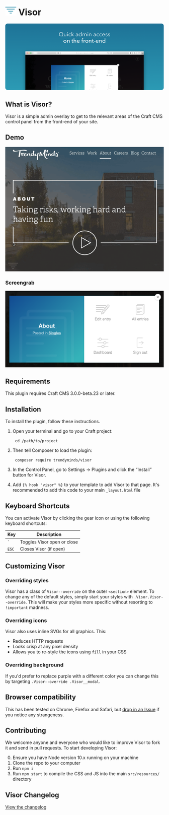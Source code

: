 # <img src="src/icon.svg" width="35" alt="Visor logo"> Visor

![Screenshot](resources/promo.png)

## What is Visor?
Visor is a simple admin overlay to get to the relevant areas of the Craft CMS control panel from the front-end of your site.

## Demo
![Visor Demo](resources/demo.gif)

### Screengrab
![Visor screengrab](resources/screengrab.png)

## Requirements

This plugin requires Craft CMS 3.0.0-beta.23 or later.

## Installation

To install the plugin, follow these instructions.

1. Open your terminal and go to your Craft project:

        cd /path/to/project

2. Then tell Composer to load the plugin:

        composer require trendyminds/visor

3. In the Control Panel, go to Settings → Plugins and click the “Install” button for Visor.
4. Add `{% hook "visor" %}` to your template to add Visor to that page. It's recommended to add this code to your main `_layout.html` file

## Keyboard Shortcuts

You can activate Visor by clicking the gear icon or using the following keyboard shortcuts:

| Key            | Description                 |
|----------------|-----------------------------|
| <code>`</code> | Toggles Visor open or close |
| `ESC`          | Closes Visor (if open)      |

## Customizing Visor

### Overriding styles

Visor has a class of `Visor--override` on the outer `<section>` element. To change any of the default styles, simply start your styles with `.Visor.Visor--override`. This will make your styles more specific without resorting to `!important` madness.

### Overriding icons

Visor also uses inline SVGs for all graphics. This:

- Reduces HTTP requests
- Looks crisp at any pixel density
- Allows you to re-style the icons using `fill` in your CSS

### Overriding background

If you'd prefer to replace purple with a different color you can change this by targeting `.Visor--override .Visor__modal`.

## Browser compatibility
This has been tested on Chrome, Firefox and Safari, but [drop in an Issue](https://github.com/trendyminds/visor/issues/new) if you notice any strangeness.

## Contributing
We welcome anyone and everyone who would like to improve Visor to fork it and send in pull requests. To start developing Visor:

0. Ensure you have Node version 10.x running on your machine
1. Clone the repo to your computer
2. Run `npm i`
3. Run `npm start` to compile the CSS and JS into the main `src/resources/` directory

## Visor Changelog

[View the changelog](https://github.com/trendyminds/visor/blob/master/CHANGELOG.md)
